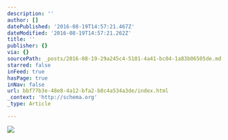 ```yaml
---
description: ''
author: []
datePublished: '2016-08-19T14:57:21.467Z'
dateModified: '2016-08-19T14:57:21.262Z'
title: ''
publisher: {}
via: {}
sourcePath: _posts/2016-08-19-29a245c4-5101-4a41-bc04-1a83b06505de.md
starred: false
inFeed: true
hasPage: true
inNav: false
url: bbf77b3e-48e8-4a12-bfa2-b8c4a534a3de/index.html
_context: 'http://schema.org'
_type: Article

---
```

![](https://the-grid-user-content.s3-us-west-2.amazonaws.com/5334401e-f26c-4dcf-84bf-f7c3697ad8e3.jpg)